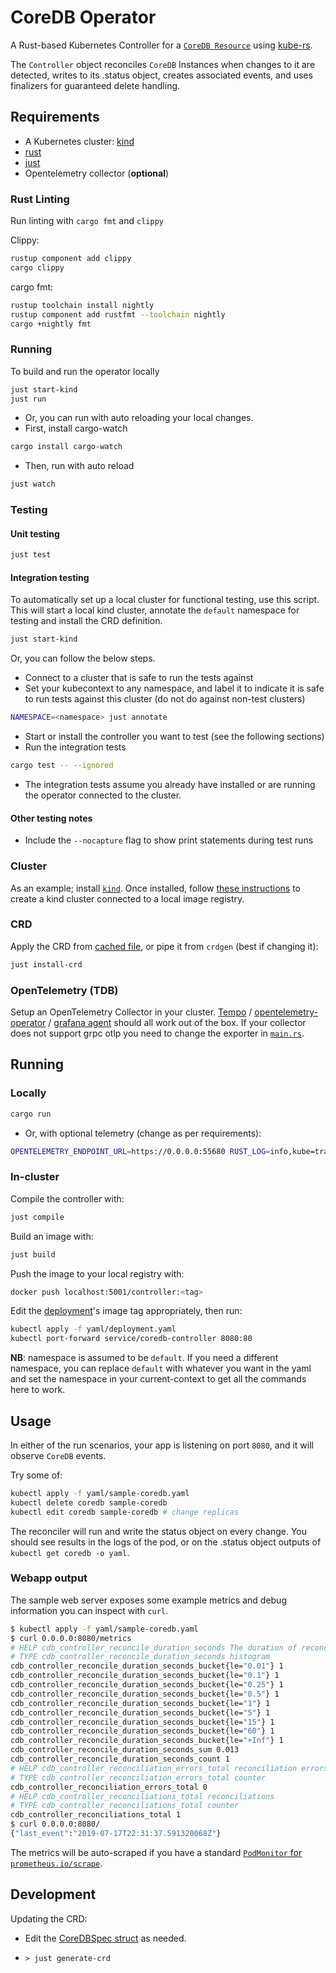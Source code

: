 # CoreDB Operator

A Rust-based Kubernetes Controller for a [`CoreDB Resource`](https://github.com/CoreDB-io/coredb/blob/main/coredb-operator/charts/coredb-operator/templates/crd.yaml) using [kube-rs](https://github.com/kube-rs/kube-rs/).

The `Controller` object reconciles `CoreDB` Instances when changes to it are detected, writes to its .status object, creates associated events, and uses finalizers for guaranteed delete handling.

## Requirements

- A Kubernetes cluster: [kind](https://github.com/kubernetes-sigs/kind)
- [rust](https://www.rust-lang.org/)
- [just](https://github.com/casey/just)
- Opentelemetry collector (**optional**)

### Rust Linting

Run linting with `cargo fmt` and `clippy`

Clippy:

```bash
rustup component add clippy
cargo clippy
```

cargo fmt:

```bash
rustup toolchain install nightly
rustup component add rustfmt --toolchain nightly
cargo +nightly fmt
```

### Running

To build and run the operator locally

```bash
just start-kind
just run
```

- Or, you can run with auto reloading your local changes.
- First, install cargo-watch

```bash
cargo install cargo-watch
```

- Then, run with auto reload

```bash
just watch
```

### Testing

#### Unit testing

```bash
just test
```

#### Integration testing

To automatically set up a local cluster for functional testing, use this script.
This will start a local kind cluster, annotate the `default` namespace for testing
and install the CRD definition. 

```bash
just start-kind
```

Or, you can follow the below steps.

- Connect to a cluster that is safe to run the tests against
- Set your kubecontext to any namespace, and label it to indicate it is safe to run tests against this cluster (do not do against non-test clusters)

```bash
NAMESPACE=<namespace> just annotate
```

- Start or install the controller you want to test (see the following sections)
- Run the integration tests

```bash
cargo test -- --ignored
```

- The integration tests assume you already have installed or are running the operator connected to the cluster.

#### Other testing notes

- Include the `--nocapture` flag to show print statements during test runs

### Cluster

As an example; install [`kind`](https://kind.sigs.k8s.io/docs/user/quick-start/#installation). Once installed, follow [these instructions](https://kind.sigs.k8s.io/docs/user/local-registry/) to create a kind cluster connected to a local image registry.

### CRD

Apply the CRD from [cached file](charts/coredb-operator/templates/crd.yaml), or pipe it from `crdgen` (best if changing it):

```sh
just install-crd
```

### OpenTelemetry (TDB)

Setup an OpenTelemetry Collector in your cluster. [Tempo](https://github.com/grafana/helm-charts/tree/main/charts/tempo) / [opentelemetry-operator](https://github.com/open-telemetry/opentelemetry-helm-charts/tree/main/charts/opentelemetry-operator) / [grafana agent](https://github.com/grafana/helm-charts/tree/main/charts/agent-operator) should all work out of the box. If your collector does not support grpc otlp you need to change the exporter in [`main.rs`](./src/main.rs).

## Running

### Locally

```sh
cargo run
```


- Or, with optional telemetry (change as per requirements):

```sh
OPENTELEMETRY_ENDPOINT_URL=https://0.0.0.0:55680 RUST_LOG=info,kube=trace,controller=debug cargo run --features=telemetry
```

### In-cluster

Compile the controller with:

```sh
just compile
```

Build an image with:

```sh
just build
```

Push the image to your local registry with:

```sh
docker push localhost:5001/controller:<tag>
```

Edit the [deployment](./yaml/deployment.yaml)'s image tag appropriately, then run:

```sh
kubectl apply -f yaml/deployment.yaml
kubectl port-forward service/coredb-controller 8080:80
```

**NB**: namespace is assumed to be `default`. If you need a different namespace, you can replace `default` with whatever you want in the yaml and set the namespace in your current-context to get all the commands here to work.

## Usage

In either of the run scenarios, your app is listening on port `8080`, and it will observe `CoreDB` events.

Try some of:

```sh
kubectl apply -f yaml/sample-coredb.yaml
kubectl delete coredb sample-coredb
kubectl edit coredb sample-coredb # change replicas
```

The reconciler will run and write the status object on every change. You should see results in the logs of the pod, or on the .status object outputs of `kubectl get coredb -o yaml`.

### Webapp output

The sample web server exposes some example metrics and debug information you can inspect with `curl`.

```sh
$ kubectl apply -f yaml/sample-coredb.yaml
$ curl 0.0.0.0:8080/metrics
# HELP cdb_controller_reconcile_duration_seconds The duration of reconcile to complete in seconds
# TYPE cdb_controller_reconcile_duration_seconds histogram
cdb_controller_reconcile_duration_seconds_bucket{le="0.01"} 1
cdb_controller_reconcile_duration_seconds_bucket{le="0.1"} 1
cdb_controller_reconcile_duration_seconds_bucket{le="0.25"} 1
cdb_controller_reconcile_duration_seconds_bucket{le="0.5"} 1
cdb_controller_reconcile_duration_seconds_bucket{le="1"} 1
cdb_controller_reconcile_duration_seconds_bucket{le="5"} 1
cdb_controller_reconcile_duration_seconds_bucket{le="15"} 1
cdb_controller_reconcile_duration_seconds_bucket{le="60"} 1
cdb_controller_reconcile_duration_seconds_bucket{le="+Inf"} 1
cdb_controller_reconcile_duration_seconds_sum 0.013
cdb_controller_reconcile_duration_seconds_count 1
# HELP cdb_controller_reconciliation_errors_total reconciliation errors
# TYPE cdb_controller_reconciliation_errors_total counter
cdb_controller_reconciliation_errors_total 0
# HELP cdb_controller_reconciliations_total reconciliations
# TYPE cdb_controller_reconciliations_total counter
cdb_controller_reconciliations_total 1
$ curl 0.0.0.0:8080/
{"last_event":"2019-07-17T22:31:37.591320068Z"}
```

The metrics will be auto-scraped if you have a standard [`PodMonitor` for `prometheus.io/scrape`](https://github.com/prometheus-community/helm-charts/blob/b69e89e73326e8b504102a75d668dc4351fcdb78/charts/prometheus/values.yaml#L1608-L1650).

## Development

Updating the CRD:

- Edit the [CoreDBSpec struct](./src/controller.rs) as needed.

- `> just generate-crd`
